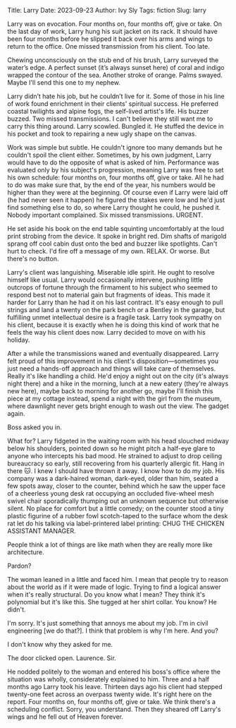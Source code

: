 Title: Larry
Date: 2023-09-23
Author: Ivy Sly
Tags: fiction
Slug: larry

Larry was on evocation. Four months on, four months off, give or take. On the last day of work, Larry hung his suit jacket on its rack. It should have been four months before he slipped it back over his arms and wings to return to the office. One missed transmission from his client. Too late.

Chewing unconsciously on the stub end of his brush, Larry surveyed the water’s edge. A perfect sunset (it’s always sunset here) of coral and indigo wrapped the contour of the sea. Another stroke of orange. Palms swayed. Maybe I'll send this one to my nephew.

Larry didn’t hate his job, but he couldn’t live for it. Some of those in his line of work found enrichment in their clients' spiritual success. He preferred coastal twilights and alpine fogs, the self-lived artist's life. His buzzer buzzed. Two missed transmissions. I can't believe they still want me to carry this thing around. Larry scowled. Bungled it. He stuffed the device in his pocket and took to repairing a new ugly shape on the canvas.

Work was simple but subtle. He couldn't ignore too many demands but he couldn't spoil the client either. Sometimes, by his own judgment, Larry would have to do the opposite of what is asked of him. Performance was evaluated only by his subject's progression, meaning Larry was free to set his own schedule: four months on, four months off, give or take. All he had to do was make sure that, by the end of the year, his numbers would be higher than they were at the beginning. Of course even if Larry were laid off (he had never seen it happen) he figured the stakes were low and he'd just find something else to do, so where Larry thought he could, he pushed it. Nobody important complained. Six missed transmissions. URGENT.

He set aside his book on the end table squinting uncomfortably at the loud print strobing from the device. It spoke in bright red. Dim shafts of marigold sprang off cool cabin dust onto the bed and buzzer like spotlights. Can't hurt to check. I'd fire off a message of my own. RELAX. Or worse. But there's no button.

Larry's client was languishing. Miserable idle spirit. He ought to resolve himself like usual. Larry would occasionally intervene, pushing little outcrops of fortune through the firmament to his subject who seemed to respond best not to material gain but fragments of ideas. This made it harder for Larry than he had it on his last contract. It's easy enough to pull strings and land a twenty on the park bench or a Bentley in the garage, but fulfilling unmet intellectual desire is a fragile task. Larry took sympathy on his client, because it is exactly when he is doing this kind of work that he feels the way his client does now. Larry decided to move on with his holiday.

After a while the transmissions waned and eventually disappeared. Larry felt proud of this improvement in his client's disposition—sometimes you just need a hands-off approach and things will take care of themselves. Really it's like handling a child. He'd enjoy a night out on the city (it's always night there) and a hike in the morning, lunch at a new eatery (they're always new here), maybe back to morning for another go, maybe I'll finish this piece at my cottage instead, spend a night with the girl from the museum, where dawnlight never gets bright enough to wash out the view. The gadget again.

Boss asked you in.

What for? Larry fidgeted in the waiting room with his head slouched midway below his shoulders, pointed down so he might pitch a half-eye glare to anyone who intercepts his bad mood. He strained to adjust to drop ceiling bureaucracy so early, still recovering from his quarterly allergic fit. Hang in there 🐱. I knew I should have thrown it away. I know how to do my job. His company was a dark-haired woman, dark-eyed, older than him, seated a few spots away, closer to the counter, behind which he saw the upper face of a cheerless young desk rat occupying an occluded five-wheel mesh swivel chair sporadically thumping out an unknown sequence but otherwise silent. No place for comfort but a little comedy; on the counter stood a tiny plastic figurine of a rubber fowl scotch-taped to the surface whom the desk rat let do his talking via label-printered label printing: CHUG THE CHICKEN ASSISTANT MANAGER.

People think a lot of things are like math when they are really more like architecture.

Pardon?

The woman leaned in a little and faced him. I mean that people try to reason about the world as if it were made of logic. Trying to find a logical answer when it's really structural. Do you know what I mean? They think it's polynomial but it's like this. She tugged at her shirt collar. You know? He didn't.

I'm sorry. It's just something that annoys me about my job. I'm in civil engineering [we do that?]. I think that problem is why I'm here. And you?

I don't know why they asked for me.

The door clicked open. Laurence. Sir.

He nodded politely to the woman and entered his boss's office where the situation was wholly, considerately explained to him. Three and a half months ago Larry took his leave. Thirteen days ago his client had stepped twenty-one feet across an overpass twenty wide. It's right here on the report. Four months on, four months off, give or take. We think there's a scheduling conflict. Sorry, you understand. Then they sheared off Larry's wings and he fell out of Heaven forever.